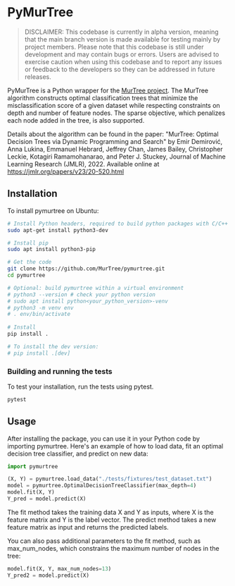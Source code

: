 # PyMurTree 
> DISCLAIMER: This codebase is currently in alpha version, meaning that the main branch version is made available for testing mainly by project members. Please note that this codebase is still under development and may contain bugs or errors. Users are advised to exercise caution when using this codebase and to report any issues or feedback to the developers so they can be addressed in future releases.


PyMurTree is a Python wrapper for the [MurTree project](https://github.com/DCC/murtree). The MurTree algorithm constructs optimal classification trees that minimize the misclassification score of a given dataset while respecting constraints on depth and number of feature nodes. The sparse objective, which penalizes each node added in the tree, is also supported.

Details about the algorithm can be found in the paper:
"MurTree: Optimal Decision Trees via Dynamic Programming and Search" by Emir Demirović, Anna Lukina, Emmanuel Hebrard, Jeffrey Chan, James Bailey, Christopher Leckie, Kotagiri Ramamohanarao, and Peter J. Stuckey, Journal of Machine Learning Research (JMLR), 2022. Available online at https://jmlr.org/papers/v23/20-520.html


## Installation

To install pymurtree on Ubuntu:
```bash
# Install Python headers, required to build python packages with C/C++ extensions
sudo apt-get install python3-dev

# Install pip
sudo apt install python3-pip

# Get the code
git clone https://github.com/MurTree/pymurtree.git
cd pymurtree

# Optional: build pymurtree within a virtual environment
# python3 --version # check your python version
# sudo apt install python<your_python_version>-venv
# python3 -m venv env
# . env/bin/activate
 
# Install
pip install . 

# To install the dev version:
# pip install .[dev] 
```

### Building and running the tests

To test your installation, run the tests using pytest.

```bash
pytest
```

## Usage
After installing the package, you can use it in your Python code by importing pymurtree. Here's an example of how to load data, fit an optimal decision tree classifier, and predict on new data:

```python
import pymurtree

(X, Y) = pymurtree.load_data("./tests/fixtures/test_dataset.txt")
model = pymurtree.OptimalDecisionTreeClassifier(max_depth=4)
model.fit(X, Y) 
Y_pred = model.predict(X)
```
The fit method takes the training data X and Y as inputs, where X is the feature matrix and Y is the label vector. The predict method takes a new feature matrix as input and returns the predicted labels.

You can also pass additional parameters to the fit method, such as max_num_nodes, which constrains the maximum number of nodes in the tree:

```python	
model.fit(X, Y, max_num_nodes=13)
Y_pred2 = model.predict(X)

```

